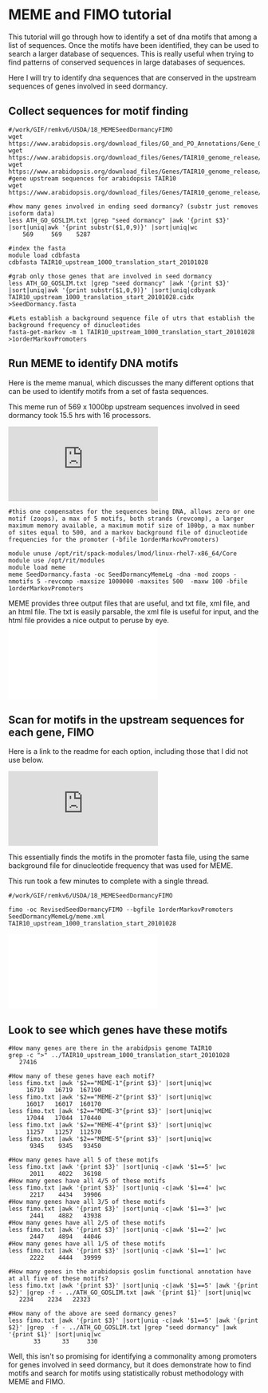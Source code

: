 # MEME and FIMO tutorial
This tutorial will go through how to identify a set of dna motifs that among a list of sequences. Once the motifs have been identified, they can be used to search a larger database of sequences.  This is really useful when trying to find patterns of conserved sequences in large databases of sequences.

Here I will try to identify dna sequences that are conserved in the upstream sequences of genes involved in seed dormancy.

## Collect sequences for motif finding
```
#/work/GIF/remkv6/USDA/18_MEMESeedDormancyFIMO
wget https://www.arabidopsis.org/download_files/GO_and_PO_Annotations/Gene_Ontology_Annotations/ATH_GO_GOSLIM.txt
wget https://www.arabidopsis.org/download_files/Genes/TAIR10_genome_release/TAIR10_gff3/TAIR10_GFF3_genes.gff
wget https://www.arabidopsis.org/download_files/Genes/TAIR10_genome_release/TAIR10_chromosome_files/TAIR10_chr_all.fas
#gene upstream sequences for arabidopsis TAIR10
wget https://www.arabidopsis.org/download_files/Genes/TAIR10_genome_release/TAIR10_blastsets/upstream_sequences/TAIR10_upstream_1000_translation_start_20101028

#how many genes involved in ending seed dormancy? (substr just removes isoform data)
less ATH_GO_GOSLIM.txt |grep "seed dormancy" |awk '{print $3}' |sort|uniq|awk '{print substr($1,0,9)}' |sort|uniq|wc
    569     569    5287

#index the fasta
module load cdbfasta
cdbfasta TAIR10_upstream_1000_translation_start_20101028

#grab only those genes that are involved in seed dormancy
less ATH_GO_GOSLIM.txt |grep "seed dormancy" |awk '{print $3}' |sort|uniq|awk '{print substr($1,0,9)}' |sort|uniq|cdbyank TAIR10_upstream_1000_translation_start_20101028.cidx >SeedDormancy.fasta

#Lets establish a background sequence file of utrs that establish the background frequency of dinucleotides
fasta-get-markov -m 1 TAIR10_upstream_1000_translation_start_20101028 >1orderMarkovPromoters
```

## Run MEME to identify DNA motifs

Here is the meme manual, which discusses the many different options that can be used to identify motifs from a set of fasta sequences.

This meme run of 569 x 1000bp upstream sequences involved in seed dormancy took 15.5 hrs with 16 processors.

![Meme Manual](http://meme-suite.org/doc/meme.html?man_type=web)
```
#this one compensates for the sequences being DNA, allows zero or one motif (zoops), a max of 5 motifs, both strands (revcomp), a larger maximum memory available, a maximum motif size of 100bp, a max number of sites equal to 500, and a markov background file of dinucleotide frequencies for the promoter (-bfile 1orderMarkovPromoters)

module unuse /opt/rit/spack-modules/lmod/linux-rhel7-x86_64/Core
module use /opt/rit/modules
module load meme
meme SeedDormancy.fasta -oc SeedDormancyMemeLg -dna -mod zoops -nmotifs 5 -revcomp -maxsize 1000000 -maxsites 500  -maxw 100 -bfile 1orderMarkovPromoters
```
MEME provides three output files that are useful, and txt file, xml file, and an html file.  The txt is easily parsable, the xml file is useful for input, and the html file provides a nice output to peruse by eye.
![HTML Output](../../assets/memeTut.html)
## Scan for motifs in the upstream sequences for each gene, FIMO

Here is a link to the readme for each option, including those that I did not use below.

![FIMO Manual](http://meme-suite.org/doc/fimo.html)

This essentially finds the motifs in the promoter fasta file, using the same background file for dinucleotide frequency that was used for MEME.

This run took a few minutes to complete with a single thread.
```
#/work/GIF/remkv6/USDA/18_MEMESeedDormancyFIMO

fimo -oc RevisedSeedDormancyFIMO --bgfile 1orderMarkovPromoters SeedDormancyMemeLg/meme.xml  TAIR10_upstream_1000_translation_start_20101028
```
![HTML Output](../../assets/fimoTut.html)

## Look to see which genes have these motifs
```
#How many genes are there in the arabidpsis genome TAIR10
grep -c ">" ../TAIR10_upstream_1000_translation_start_20101028
   27416

#How many of these genes have each motif?
less fimo.txt |awk '$2=="MEME-1"{print $3}' |sort|uniq|wc
     16719   16719  167190
less fimo.txt |awk '$2=="MEME-2"{print $3}' |sort|uniq|wc
     16017   16017  160170
less fimo.txt |awk '$2=="MEME-3"{print $3}' |sort|uniq|wc
     17044   17044  170440
less fimo.txt |awk '$2=="MEME-4"{print $3}' |sort|uniq|wc
     11257   11257  112570
less fimo.txt |awk '$2=="MEME-5"{print $3}' |sort|uniq|wc
      9345    9345   93450

#How many genes have all 5 of these motifs
less fimo.txt |awk '{print $3}' |sort|uniq -c|awk '$1==5' |wc
      2011    4022   36198
#How many genes have all 4/5 of these motifs
less fimo.txt |awk '{print $3}' |sort|uniq -c|awk '$1==4' |wc
      2217    4434   39906
#How many genes have all 3/5 of these motifs
less fimo.txt |awk '{print $3}' |sort|uniq -c|awk '$1==3' |wc
      2441    4882   43938
#How many genes have all 2/5 of these motifs
less fimo.txt |awk '{print $3}' |sort|uniq -c|awk '$1==2' |wc
      2447    4894   44046
#How many genes have all 1/5 of these motifs      
less fimo.txt |awk '{print $3}' |sort|uniq -c|awk '$1==1' |wc
      2222    4444   39999   

#How many genes in the arabidopsis goslim functional annotation have at all five of these motifs?
less fimo.txt |awk '{print $3}' |sort|uniq -c|awk '$1==5' |awk '{print $2}' |grep -f - ../ATH_GO_GOSLIM.txt |awk '{print $1}' |sort|uniq|wc
   2234    2234   22323

#How many of the above are seed dormancy genes?
less fimo.txt |awk '{print $3}' |sort|uniq -c|awk '$1==5' |awk '{print $2}' |grep  -f - ../ATH_GO_GOSLIM.txt |grep "seed dormancy" |awk '{print $1}' |sort|uniq|wc
       33      33     330

```
Well, this isn't so promising for identifying a commonality among promoters for genes involved in seed dormancy, but it does demonstrate how to find motifs and search for motifs using statistically robust methodology with MEME and FIMO.
